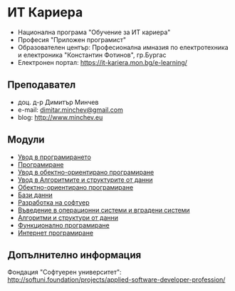 # ИТ Кариера
- Национална програма "Обучение за ИТ кариера"
- Професия "Приложен програмист" 
- Образователен център: Професионална имназия по електротехника и електроника "Константин Фотинов", гр.Бургас  
- Електронен портал: https://it-kariera.mon.bg/e-learning/

## Преподавател
- доц. д-р Димитър Минчев
- e-mail: dimitar.minchev@gmail.com 
- blog: http://www.minchev.eu

## Модули
- [Увод в програмирането](01.%20Introduction%20to%20Programming)
- [Програмиране](02.%20Programming)
- [Увод в обектно-ориентирано програмиране](03.%20Introduction%20to%20Object%20Oriented%20Programming)
- [Увод в Алгоритмите и структурите от данни](04.%20Introduction%20to%20Algorithms%20and%20Data%20Structures)
- [Обектно-ориентирано програмиране](05.%20Object%20Oriented%20Programming)
- [Бази данни](06.%20Databases)
- [Разработка на софтуер](07.%20Software%20Development)
- [Въведение в операционни системи и вградени системи](08.%20OS%20and%20Embeded%20OS%20Intro)
- [Алгоритми и структури от данни](10.%20Algorithms%20and%20Data%20Structures)
- [Функционално програмиране](11.%20Functional%20Programming)
- [Интернет програмиране](12.%20Internet%20Programming)

## Допълнително информация
Фондация "Софтуерен университет": http://softuni.foundation/projects/applied-software-developer-profession/

